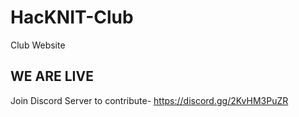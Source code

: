 # HacKNIT-Club
Club Website

## WE ARE LIVE


Join Discord Server to contribute-
https://discord.gg/2KvHM3PuZR
